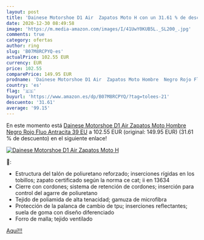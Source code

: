 ```yaml
---
layout: post
title: 'Dainese Motorshoe D1 Air  Zapatos Moto H con un 31.61 % de descuento'
date: 2020-12-30 08:49:58
image: 'https://m.media-amazon.com/images/I/41UwY0KUB5L._SL200_.jpg'
comments: true
category: ofertas
author: ring
slug: 'B07M8RCPYQ-es'
actualPrice: 102.55 EUR
currency: EUR
price: 102.55
comparePrice: 149.95 EUR
prodname: 'Dainese Motorshoe D1 Air  Zapatos Moto Hombre  Negro Rojo Fluo Antracita  39 EU'
country: 'es'
flag: '🇪🇸'
buyurl: 'https://www.amazon.es/dp/B07M8RCPYQ/?tag=tolees-21'
descuento: '31.61'
average: '99.15'
---
```


En este momento está [Dainese Motorshoe D1 Air  Zapatos Moto Hombre  Negro Rojo Fluo Antracita  39 EU](https://www.amazon.es/dp/B07M8RCPYQ/?tag=tolees-21) a 102.55 EUR (original: 149.95 EUR) (31.61 %  de descuento) en el siguiente enlace!

[![Dainese Motorshoe D1 Air  Zapatos Moto H](https://m.media-amazon.com/images/I/41UwY0KUB5L._SL200_.jpg)](https://www.amazon.es/dp/B07M8RCPYQ/?tag=tolees-21)

🔎:

- Estructura del talón de poliuretano reforzado; inserciones rígidas en los tobillos; zapato certificado según la norma ce cat; ii en 13634
- Cierre con cordones; sistema de retención de cordones; inserción para control del agarre de poliuretano
- Tejido de poliamida de alta tenacidad; gamuza de microfibra
- Protección de la palanca de cambio de tpu; inserciones reflectantes; suela de goma con diseño diferenciado
- Forro de malla; tejido ventilado

[Aquí!!!](https://www.amazon.es/dp/B07M8RCPYQ/?tag=tolees-21)
